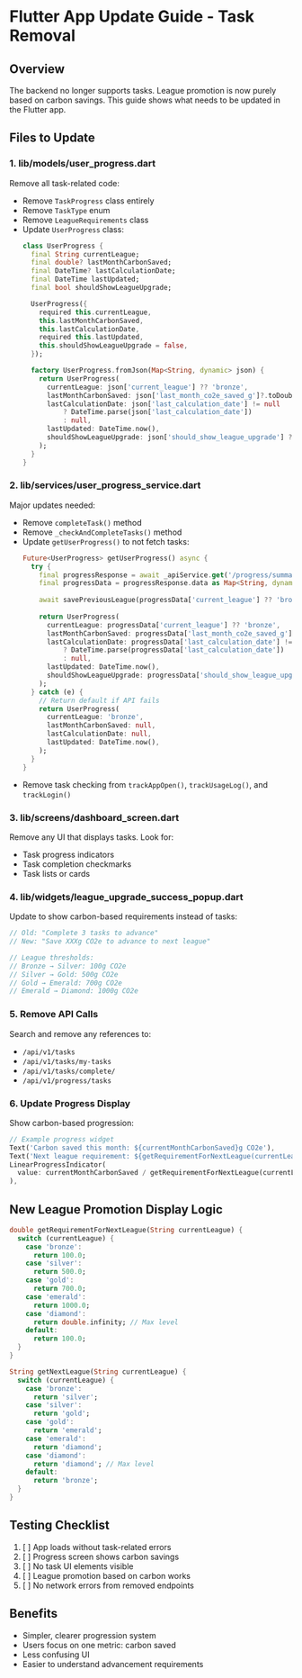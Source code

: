 # Flutter App Update Guide - Task Removal

## Overview
The backend no longer supports tasks. League promotion is now purely based on carbon savings. This guide shows what needs to be updated in the Flutter app.

## Files to Update

### 1. **lib/models/user_progress.dart**
Remove all task-related code:
- Remove `TaskProgress` class entirely
- Remove `TaskType` enum
- Remove `LeagueRequirements` class
- Update `UserProgress` class:
  ```dart
  class UserProgress {
    final String currentLeague;
    final double? lastMonthCarbonSaved;
    final DateTime? lastCalculationDate;
    final DateTime lastUpdated;
    final bool shouldShowLeagueUpgrade;

    UserProgress({
      required this.currentLeague,
      this.lastMonthCarbonSaved,
      this.lastCalculationDate,
      required this.lastUpdated,
      this.shouldShowLeagueUpgrade = false,
    });

    factory UserProgress.fromJson(Map<String, dynamic> json) {
      return UserProgress(
        currentLeague: json['current_league'] ?? 'bronze',
        lastMonthCarbonSaved: json['last_month_co2e_saved_g']?.toDouble(),
        lastCalculationDate: json['last_calculation_date'] != null
            ? DateTime.parse(json['last_calculation_date'])
            : null,
        lastUpdated: DateTime.now(),
        shouldShowLeagueUpgrade: json['should_show_league_upgrade'] ?? false,
      );
    }
  }
  ```

### 2. **lib/services/user_progress_service.dart**
Major updates needed:
- Remove `completeTask()` method
- Remove `_checkAndCompleteTasks()` method
- Update `getUserProgress()` to not fetch tasks:
  ```dart
  Future<UserProgress> getUserProgress() async {
    try {
      final progressResponse = await _apiService.get('/progress/summary');
      final progressData = progressResponse.data as Map<String, dynamic>;
      
      await savePreviousLeague(progressData['current_league'] ?? 'bronze');
      
      return UserProgress(
        currentLeague: progressData['current_league'] ?? 'bronze',
        lastMonthCarbonSaved: progressData['last_month_co2e_saved_g']?.toDouble(),
        lastCalculationDate: progressData['last_calculation_date'] != null
            ? DateTime.parse(progressData['last_calculation_date'])
            : null,
        lastUpdated: DateTime.now(),
        shouldShowLeagueUpgrade: progressData['should_show_league_upgrade'] ?? false,
      );
    } catch (e) {
      // Return default if API fails
      return UserProgress(
        currentLeague: 'bronze',
        lastMonthCarbonSaved: null,
        lastCalculationDate: null,
        lastUpdated: DateTime.now(),
      );
    }
  }
  ```
- Remove task checking from `trackAppOpen()`, `trackUsageLog()`, and `trackLogin()`

### 3. **lib/screens/dashboard_screen.dart**
Remove any UI that displays tasks. Look for:
- Task progress indicators
- Task completion checkmarks
- Task lists or cards

### 4. **lib/widgets/league_upgrade_success_popup.dart**
Update to show carbon-based requirements instead of tasks:
```dart
// Old: "Complete 3 tasks to advance"
// New: "Save XXXg CO2e to advance to next league"

// League thresholds:
// Bronze → Silver: 100g CO2e
// Silver → Gold: 500g CO2e  
// Gold → Emerald: 700g CO2e
// Emerald → Diamond: 1000g CO2e
```

### 5. **Remove API Calls**
Search and remove any references to:
- `/api/v1/tasks`
- `/api/v1/tasks/my-tasks`
- `/api/v1/tasks/complete/`
- `/api/v1/progress/tasks`

### 6. **Update Progress Display**
Show carbon-based progression:
```dart
// Example progress widget
Text('Carbon saved this month: ${currentMonthCarbonSaved}g CO2e'),
Text('Next league requirement: ${getRequirementForNextLeague(currentLeague)}g CO2e'),
LinearProgressIndicator(
  value: currentMonthCarbonSaved / getRequirementForNextLeague(currentLeague),
),
```

## New League Promotion Display Logic

```dart
double getRequirementForNextLeague(String currentLeague) {
  switch (currentLeague) {
    case 'bronze':
      return 100.0;
    case 'silver':
      return 500.0;
    case 'gold':
      return 700.0;
    case 'emerald':
      return 1000.0;
    case 'diamond':
      return double.infinity; // Max level
    default:
      return 100.0;
  }
}

String getNextLeague(String currentLeague) {
  switch (currentLeague) {
    case 'bronze':
      return 'silver';
    case 'silver':
      return 'gold';
    case 'gold':
      return 'emerald';
    case 'emerald':
      return 'diamond';
    case 'diamond':
      return 'diamond'; // Max level
    default:
      return 'bronze';
  }
}
```

## Testing Checklist
1. [ ] App loads without task-related errors
2. [ ] Progress screen shows carbon savings
3. [ ] No task UI elements visible
4. [ ] League promotion based on carbon works
5. [ ] No network errors from removed endpoints

## Benefits
- Simpler, clearer progression system
- Users focus on one metric: carbon saved
- Less confusing UI
- Easier to understand advancement requirements